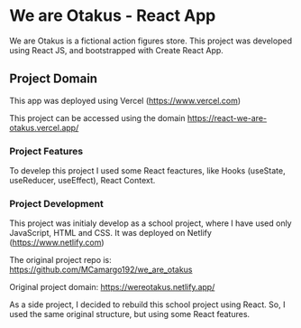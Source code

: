 # We are Otakus - React App

We are Otakus is a fictional action figures store. This project was developed using React JS, and bootstrapped with Create React App.

## Project Domain

This app was deployed using Vercel (https://www.vercel.com)

This project can be accessed using the domain https://react-we-are-otakus.vercel.app/

### Project Features

To develep this project I used some React feactures, like Hooks (useState, useReducer, useEffect), React Context.

### Project Development

This project was initialy develop as a school project, where I have used only JavaScript, HTML and CSS. It was deployed on Netlify (https://www.netlify.com)

The original project repo is: https://github.com/MCamargo192/we_are_otakus 

Original project domain: https://wereotakus.netlify.app/


As a side project, I decided to rebuild this school project using React. So, I used the same original structure, but using some React features.



